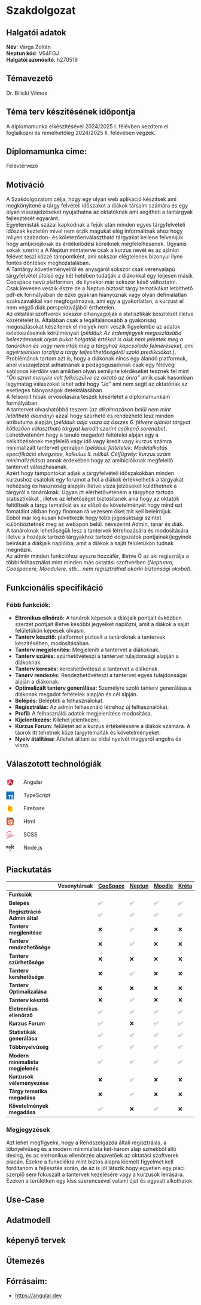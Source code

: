 # **Szakdolgozat**

## Halgatói adatok
**Név**: Varga Zoltán  
**Neptun kód**: V64FGJ  
**Halgatói azonósító**: h270519  
## Témavezető
Dr. Bilicki Vilmos    
## Téma terv készitésének időpontja
A diplomamunka elkészitésével 2024/2025 I. félévben kezdtem el foglalkozni és remélhetőleg 2024/2025 II. félévében végzek.
## Diplomamunka címe:
Félévtervező
## Motiváció
A Szakdolgozatom célja, hogy egy olyan web aplikáció készitsek ami megkönyitené a tárgy felvételi időszakot a diákok társaim számára és egy olyan visszajelzéseket nyujathatna az oktatóknak ami segítheti a tantárgyak fejlesztését egyaránt.  
Egyetemisták százai kapkodnak a fejük után minden egyes tárgyfelvételi időszak keztetén mivel nem érzik magukat elég informáltnak ahoz hogy milyen szabadon- és köletezőenválasztható tárgyakat kellene felvenijük hogy ambiciójiknak és érdékelödési köreiknek megfelelhesenek. Ugyanis sokak szerint a A Neptun mintaterve csak a kurzus nevét és az ajánlot félévet teszi közzé támpontként, ami sokszor elégtelenek bizonyul ilyne fontos döntések meghozatalában.   
A Tantárgy követleményeiről és anyagáról sokszor csak verenyalapú tárgyfelvétel útolsó egy két hetében tudatják a diákokkal egy teljesen másik Coospace nevü platformon, de ilynekor már sokszor késő változtatni.   
Csak kevesen veszik észre de a Neptun biztosít tárgy tematikákat letölthető pdf-ek formályában de ezke gyakran hiányoznak vagy olyan definiálatlan szakszavakkal van megfogalmazva, ami egy a gyakorlatlan, a kurzust el nem végző diák perspektivájából érthetelen.  
 Az oktatási szoftverek sokszor elhanyagolják a statisztikák készitését illetve közétételét is. Általában csak a legáltalánosabb a gyakoriság megoszlásokat készitenek el melyek nem veszik figyelembe az adatok keletkezéseinek körülményait (*például: Az érdemjegyek megoszlásába beleszámonak olyan bukot holgatók értékeit is akik nem jelentek meg a tanórákon és vagy nem írták meg a tárgyhoz kapcsolodó felméréseket, ami egyértelmüen torzitja a tárgy teljesíthetőségéről szoló predikciókat.*).  
 Problémának tartom azt is, hogy a diákonak nincs egy álandó platformuk,  ahol visszajelzést adhatnának a pedagogusaiiknak csak egy félévégi sablonos kérdöív van amikben olyan semilyne kérdéseket tesznek fel mint *"Ön szrint menyire volt felkészülve az oktató az órira"* amik csak hasonlóan lagymatag válaszokat lehet adni hogy *"Ja"* ami nem segít az oktatónak az esetleges hiányoságok detektálásában.  
A felsorolt hibák orvosolására teszek késérletet a diplomamunkám formályában.   
A tantervet olvashatóbbá teszem (*az alkalmazáson belül nem mint letölthető álomány*) azzal hogy szürhető és rendezhető lesz minden atributuma alapján,(*például: adja visza az összes 6. félvére ajánlot tárgyat kötlezően választható tárgyat keredit szerint csökenő sorendbe*).   
Lehetővéteném hogy a tanuló megadott feltételei alpján egy a célkitözésének megfelelő vagy idő vagy kredit vagy kurzus számra minimalizált tantervet genráljon (*például: feltételek: Modelalkotás specifikáció elvégzése, kalkulus II. nélkül. Célfügvéy: kurzus szám minimalizálása*) annak érdekében hogy az amibicióiknak megfelellő tantervet válaszhasanak.  
Azért hogy támpontokat adjak a tárgyfelvételi idöszakokban minden kurzushoz csatolok egy forumot a hol a diákok értékkelhetik a tárgyakat nehézség és hasznoság alapján illetve visza jelzéseket küldthetnek a tárgyról a tanároknak. Ugyan itt elérhetővéteném a tárgyhoz tartozó statisztikákat , illetve az lehetőséget biztositanék arra hogy az oktatók feltöltsék a tárgy tematikát és az előző év követelményét hogy mind ezt fomatálot alkban hogy finoman rá vezesem öket mit kell beleírnijuk.  
Ebből már logikusan következik hogy több jogosuktsági szintet különböztetnék meg az webapon belül. névszerint Admin, tanár és diák.  
A tanároknak lehetőségük lesz a tantervek létrehozására és modosítására illetve a hozájuk tartozó tárgyakhoz tartozó dolgozatok pontjainak/jegyinek beirását a diákjaik naplóiba, amit a diákok a saját felületükön tudnak megnézni.  
Az admin minden funkcióhoz eyszre hozzáfér, illetve Ö az aki regiszrálja a többi felhasználot mint minden más oktatási szoftverben (*Neptunra, Coospacere, Moodulere, stb... nem regisztrálhat akárki biztonsági okoból*).     
## Funkcionális specifikáció
### Föbb funkciók:
- **Eltronikus ellnörző:** A tanárok képesek a diákjaik pontjait évközben szerzet pontjait illetve késöbbi jegyeiket naplózni, amit a diákok a saját felületükön képesek olvasni.  
- **Tanterv készitő:** platformot piztosít a tanároknak a tantervek készitésében, modosításában.  
- **Tanterv megjelenités:** Megjeleniti a tantervet a diákoknak.  
- **Tanterv szürés:** szürhetővéteszi a tantervet tulajdonsági alapján a diákoknak.  
- **Tanterv keresés:** kereshetővéteszi a tantervet a diákonak.  
- **Tanerv rendezés:** Rendezhetővéteszi a tantervet egyes tulajdonságai alpján a diákonak.  
- **Optimalizált tanterv generálása:** Személyre szoló tanterv generálása a diákonak megadot feltételek alapján és cél alpján.  
- **Belépés:** Belépteti a felhasználokat.  
- **Regisztrálás:** Az admin felhasználó létrehoz új felhasználókat.  
- **Profil:** A felhasználói adatok megjelenitése modosítása.  
- **Kijelentkezés:** Kilehet jelentkezni.  
- **Kurzus Forum:** felületet ad a kurzus értékeléssére a diákok számára. A táorok itt tehetnek közé tárgytemaiták és követelményeket.  
- **Nyelv átálitása:** Átlehet álitani az oldal nyelvét magyaról angolra és visza.  
## Válaszotott technológiák

<ul style="list-style-type: none; padding-left: 0;">
    <li style="line-height: 250%;">
        <img src="képek/angular.svg" alt="Angular" style="width: 1.5em; height: 1.5em; vertical-align: middle;">
        <p style="display: inline; margin-left: 1.5em;">Angular</p>
    </li>
    <li style="line-height: 250%;">
        <img src="képek/typescript.svg" alt="TypeScript" style="width: 1.5em; height: 1.5em; vertical-align: middle;">
        <p style="display: inline; margin-left: 1.5em;">TypeScript</p>
    </li>
    <li style="line-height: 250%;">
        <img src="képek/icons8-firebase.svg" alt="Firebase" style="width: 1.5em; height: 1.5em; vertical-align: middle;">
        <p style="display: inline; margin-left: 1.5em;">Firebase</p>
    </li>
    <li style="line-height: 250%;">
        <img src="képek/html.svg" alt="Html" style="width: 1.5em; height: 1.5em; vertical-align: middle;">
        <p style="display: inline; margin-left: 1.5em;">Html</p>
    </li>
    <li style="line-height: 250%;">
        <img src="képek/sass.svg" alt="SCSS" style="width: 1.5em; height: 1.5em; vertical-align: middle;">
        <p style="display: inline; margin-left: 1.5em;">SCSS</p>
    </li>
    <li style="line-height: 250%;">
        <img src="képek/nodejs.svg" alt="Node.js" style="width: 1.5em; height: 1.5em; vertical-align: middle;">
        <p style="display: inline; margin-left: 1.5em;">Node.js</p>
    </li>
</ul>



## Piackutatás
| | **Vesenytársak** | **[CooSpace](https://www.coosp.etr.u-szeged.hu)** | **[Neptun](https://neptun.szte.hu)** | **[Moodle](https://moodle.pte.hu)** | **[Kréta](https://klik-kreta.hu)** |
--- | --- | --- | --- | --- | ---
| **Funkciók** | |
| **Belépés** |  | ✅ | ✅ | ✅ | ✅ |
| **Regisztráció Admin által** |  | ✅ | ✅ | ✅ | ✅ |
| **Tanterv megjlenitése** |  | ❌ | ✅ | ❌ | ❌ |
| **Tanterv rendezhetősége** |  | ❌ | ✅ | ❌ | ❌ |
| **Tanterv szürhetősége** |  | ❌ | ❌ | ❌ | ❌ |
| **Tanterv kershetősége** |  | ❌ | ✅ | ❌ | ❌ |
| **Tanterv Optimalizálása** |  | ❌ | ❌ | ❌ | ❌ |
| **Tanterv készitő** |  | ❌ | ✅ | ❌ | ❌ |
| **Eletronikus ellenörző** |  | ✅ | ✅ | ✅ | ✅ |
| **Kurzus Forum** |  | ✅ | ❌ | ✅ | ✅ |
| **Statistikák generálása** |  | ✅ | ✅ | ✅ | ✅ |
| **Többnyelvűség** |  | ✅ | ✅ | ✅ | ✅ |
| **Modern minimalista megjelenés** |  | ✅ | ✅ | ✅ | ✅ |
| **Kurzusok véleményezése** |  | ❌ | ✅ | ❌ | ❌ |
| **Tárgy tematika megadása** |  | ❌ | ✅ | ❌ | ❌ |
| **Követelmények megadása** |  | ✅ | ❌ | ✅ | ❌ |
### Megjegyzések
Azt lehet megfigyelni, hogy a Rendszelgazda általi regisztrálás, a töbnyelvüség és a modern minimialista két-három alap színekből álló desing,  és az eletronikus ellenörzés alapvetőek az oktatási szoftverek piacán. Ezekre a funkciókra mint biztos alapra kiemelt figyelmet kell forditanom a fejlesztés során, de az is jól látszik hogy egyetlen egy piaci szerplő sem fokuszált a tantervek kezelésére vagy a kurzusok leirására. Ezeken a területken egy kiss szerencsével valami újat és egyesit alkothatok. 
## Use-Case
## Adatmodell
## képenyő tervek
## Ütemezés 
## Fórrásaim:
- https://angular.dev  
